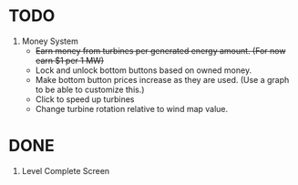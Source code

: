 # **TODO**
1. Money System
    - ~~Earn money from turbines per generated energy amount. (For now earn $1 per 1 MW)~~
    - Lock and unlock bottom buttons based on owned money.
    - Make bottom button prices increase as they are used. (Use a graph to be able to customize this.)
    - Click to speed up turbines 
    - Change turbine rotation relative to wind map value.

# **DONE**
1. Level Complete Screen